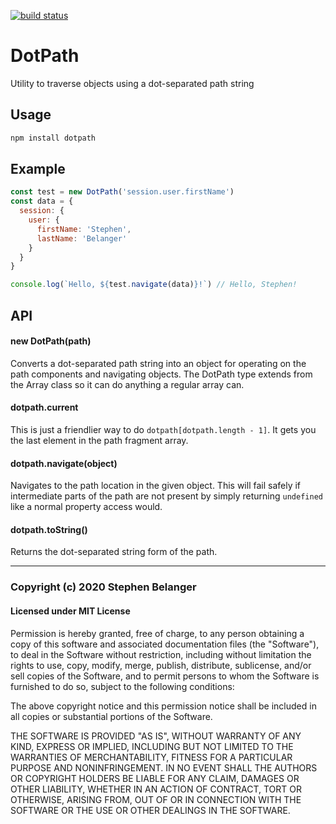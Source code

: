 [![build status](https://secure.travis-ci.org/Qard/DotPath.png)](http://travis-ci.org/Qard/DotPath)

# DotPath

Utility to traverse objects using a dot-separated path string

## Usage

```sh
npm install dotpath
```

## Example

```js
const test = new DotPath('session.user.firstName')
const data = {
  session: {
    user: {
      firstName: 'Stephen',
      lastName: 'Belanger'
    }
  }
}

console.log(`Hello, ${test.navigate(data)}!`) // Hello, Stephen!
```

## API

#### new DotPath(path)

Converts a dot-separated path string into an object for operating on the path components and navigating objects. The DotPath type extends from the Array class so it can do anything a regular array can.

#### dotpath.current

This is just a friendlier way to do `dotpath[dotpath.length - 1]`. It gets you the last element in the path fragment array.

#### dotpath.navigate(object)

Navigates to the path location in the given object. This will fail safely if intermediate parts of the path are not present by simply returning `undefined` like a normal property access would.

#### dotpath.toString()

Returns the dot-separated string form of the path.

---

### Copyright (c) 2020 Stephen Belanger
#### Licensed under MIT License

Permission is hereby granted, free of charge, to any person obtaining a copy of this software and associated documentation files (the "Software"), to deal in the Software without restriction, including without limitation the rights to use, copy, modify, merge, publish, distribute, sublicense, and/or sell copies of the Software, and to permit persons to whom the Software is furnished to do so, subject to the following conditions:

The above copyright notice and this permission notice shall be included in all copies or substantial portions of the Software.

THE SOFTWARE IS PROVIDED "AS IS", WITHOUT WARRANTY OF ANY KIND, EXPRESS OR IMPLIED, INCLUDING BUT NOT LIMITED TO THE WARRANTIES OF MERCHANTABILITY, FITNESS FOR A PARTICULAR PURPOSE AND NONINFRINGEMENT. IN NO EVENT SHALL THE AUTHORS OR COPYRIGHT HOLDERS BE LIABLE FOR ANY CLAIM, DAMAGES OR OTHER LIABILITY, WHETHER IN AN ACTION OF CONTRACT, TORT OR OTHERWISE, ARISING FROM, OUT OF OR IN CONNECTION WITH THE SOFTWARE OR THE USE OR OTHER DEALINGS IN THE SOFTWARE.
